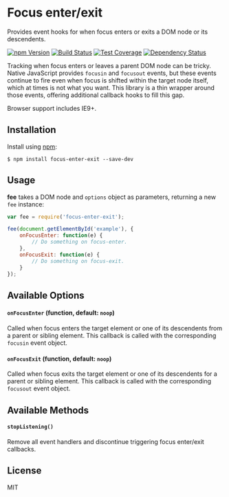 # Focus enter/exit

Provides event hooks for when focus enters or exits a DOM node or its
descendents.

[![npm Version][npm-badge]][npm]
[![Build Status][build-badge]][build-status]
[![Test Coverage][coverage-badge]][coverage-result]
[![Dependency Status][dep-badge]][dep-status]

Tracking when focus enters or leaves a parent DOM node can be tricky. Native
JavaScript provides `focusin` and `focusout` events, but these events continue
to fire even when focus is shifted within the target node itself, which at
times is not what you want. This library is a thin wrapper around those events,
offering additional callback hooks to fill this gap.

Browser support includes IE9+.

## Installation

Install using [npm][]:

    $ npm install focus-enter-exit --save-dev

## Usage

__fee__ takes a DOM node and `options` object as parameters, returning a new
`fee` instance:

```js
var fee = require('focus-enter-exit');

fee(document.getElementById('example'), {
    onFocusEnter: function(e) {
        // Do something on focus-enter.
    },
    onFocusExit: function(e) {
        // Do something on focus-exit.
    }
});
```

## Available Options

#### `onFocusEnter` (function, default: `noop`)

Called when focus enters the target element or one of its descendents from a
parent or sibling element. This callback is called with the corresponding
`focusin` event object.

#### `onFocusExit` (function, default: `noop`)

Called when focus exits the target element or one of its descendents for a
parent or sibling element. This callback is called with the corresponding
`focusout` event object.

## Available Methods

#### `stopListening()`

Remove all event handlers and discontinue triggering focus enter/exit
callbacks.

## License

MIT

[build-badge]: https://img.shields.io/travis/jimf/focus-enter-exit/master.svg
[build-status]: https://travis-ci.org/jimf/focus-enter-exit
[npm-badge]: https://img.shields.io/npm/v/focus-enter-exit.svg
[npm]: https://www.npmjs.org/package/focus-enter-exit
[coverage-badge]: https://img.shields.io/coveralls/jimf/focus-enter-exit.svg
[coverage-result]: https://coveralls.io/r/jimf/focus-enter-exit
[dep-badge]: https://img.shields.io/david/jimf/focus-enter-exit.svg
[dep-status]: https://david-dm.org/jimf/focus-enter-exit
